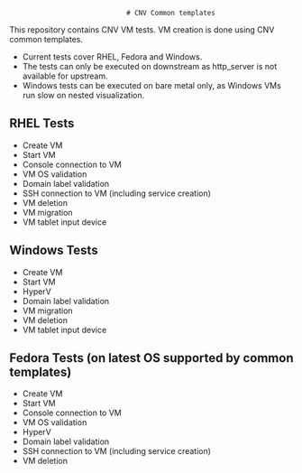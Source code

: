                                  # CNV Common templates
This repository contains CNV VM tests.
VM creation is done using CNV common templates.

- Current tests cover RHEL, Fedora and Windows.
- The tests can only be executed on downstream as http_server is not available for upstream.
- Windows tests can be executed on bare metal only, as Windows VMs
run slow on nested visualization.

## RHEL Tests
* Create VM
* Start VM
* Console connection to VM
* VM OS validation
* Domain label validation
* SSH connection to VM (including service creation)
* VM deletion
* VM migration
* VM tablet input device

## Windows Tests
* Create VM
* Start VM
* HyperV
* Domain label validation
* VM migration
* VM deletion
* VM tablet input device

## Fedora Tests (on latest OS supported by common templates)
* Create VM
* Start VM
* Console connection to VM
* VM OS validation
* HyperV
* Domain label validation
* SSH connection to VM (including service creation)
* VM deletion
